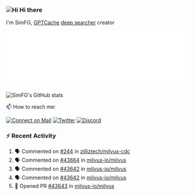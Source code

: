 ### <img src='https://qpluspicture.oss-cn-beijing.aliyuncs.com/6LjjQA/Hi.gif' alt='Hi' width="24"/> Hi there

I'm SimFG, [GPTCache](https://github.com/zilliztech/GPTCache) [deep searcher](https://github.com/zilliztech/deep-searcher) creator

![Metrics 👋](/metrics.plugin.followup.user.svg)

![SimFG's GitHub stats](https://github-readme-stats.vercel.app/api?username=SimFG&show_icons=true&theme=radical&count_private=true)

📫 How to reach me:

[![Connect on Mail](https://img.shields.io/badge/Ask%20me-anything-1abc9c.svg)](mailto:1142838399@qq.com)
[![Twitter](https://img.shields.io/twitter/follow/FogSim?style=social)](https://twitter.com/FogSim)
[![Discord](https://img.shields.io/discord/1092648432495251507?label=Discord&logo=discord)](https://discord.gg/Q8C6WEjSWV)

### :zap: Recent Activity

<!--START_SECTION:activity-->
1. 🗣 Commented on [#244](https://github.com/zilliztech/milvus-cdc/issues/244) in [zilliztech/milvus-cdc](https://github.com/zilliztech/milvus-cdc)
2. 🗣 Commented on [#43664](https://github.com/milvus-io/milvus/issues/43664) in [milvus-io/milvus](https://github.com/milvus-io/milvus)
3. 🗣 Commented on [#43642](https://github.com/milvus-io/milvus/issues/43642) in [milvus-io/milvus](https://github.com/milvus-io/milvus)
4. 🗣 Commented on [#43642](https://github.com/milvus-io/milvus/issues/43642) in [milvus-io/milvus](https://github.com/milvus-io/milvus)
5. 💪 Opened PR [#43643](https://github.com/milvus-io/milvus/pull/43643) in [milvus-io/milvus](https://github.com/milvus-io/milvus)
<!--END_SECTION:activity-->

